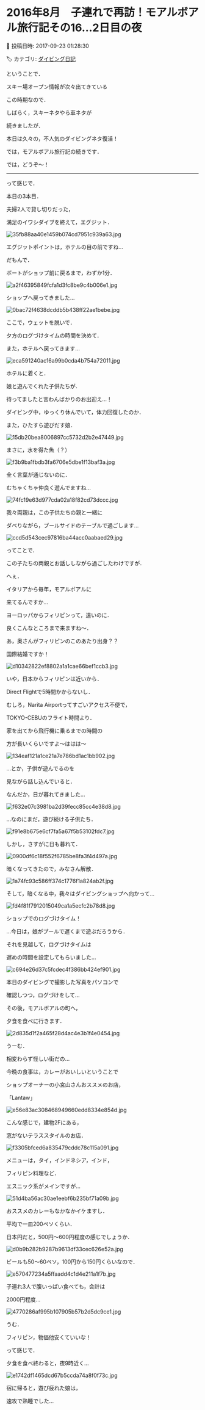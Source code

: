 # 2016年8月　子連れで再訪！モアルボアル旅行記その16…2日目の夜

📅 投稿日時: 2017-09-23 01:28:30

🏷️ カテゴリ: [ダイビング日記](ce3a7a8d424d112fce83ee85c81a0e344.md)

ということで．


スキー場オープン情報が次々出てきている


この時期なので．


しばらく，スキーネタやら車ネタが


続きましたが．


本日は久々の，不人気のダイビングネタ復活！





では，モアルボアル旅行記の続きです．


では，どうぞ～！





---


って感じで．


本日の3本目．


夫婦2人で貸し切りだった，


満足のイワシダイブを終えて，エグジット．




![35fb88aa40e1459b074cd7951c939a63.jpg](images/35fb88aa40e1459b074cd7951c939a63.jpg)




エグジットポイントは，ホテルの目の前ですね…





だもんで．


ボートがショップ前に戻るまで，わずか1分．




![a2f46395849fcfa1d3fc8be9c4b006e1.jpg](images/a2f46395849fcfa1d3fc8be9c4b006e1.jpg)




ショップへ戻ってきました…




![0bac72f4638dcddb5b438ff22ae1bebe.jpg](images/0bac72f4638dcddb5b438ff22ae1bebe.jpg)




ここで，ウェットを脱いで．


夕方のログづけタイムの時間を決めて．


また，ホテルへ戻ってきます…




![eca591240ac16a99b0cda4b754a72011.jpg](images/eca591240ac16a99b0cda4b754a72011.jpg)




ホテルに着くと．


娘と遊んでくれた子供たちが．


待ってましたと言わんばかりのお出迎え…！





ダイビング中，ゆっくり休んでいて，体力回復したのか．


また，ひたすら遊びだす娘．




![15db20bea8006897cc5732d2b2e47449.jpg](images/15db20bea8006897cc5732d2b2e47449.jpg)




まさに，水を得た魚（？）




![f3b9ba1fbdb3fa6706e5dbe1f13baf3a.jpg](images/f3b9ba1fbdb3fa6706e5dbe1f13baf3a.jpg)




全く言葉が通じないのに．


むちゃくちゃ仲良く遊んでますね…




![74fc19e63d977cda02a18f82cd73dccc.jpg](images/74fc19e63d977cda02a18f82cd73dccc.jpg)







我々両親は，この子供たちの親と一緒に


ダベりながら，プールサイドのテーブルで過ごします…




![ccd5d543cec97816ba44acc0aabaed29.jpg](images/ccd5d543cec97816ba44acc0aabaed29.jpg)




ってことで．


この子たちの両親とお話ししながら過ごしたわけですが．





へぇ．


イタリアから毎年，モアルボアルに


来てるんですか…


ヨーロッパからフィリピンって，遠いのに．


良くこんなところまで来ますね～．


あ，奥さんがフィリピンのこのあたり出身？？


国際結婚ですか！




![d10342822ef8802a1a1cae66bef1ccb3.jpg](images/d10342822ef8802a1a1cae66bef1ccb3.jpg)




いや，日本からフィリピンは近いから．


Direct Flightで5時間かからないし．


むしろ，Narita Airportってすごいアクセス不便で，


TOKYO-CEBUのフライト時間より．


家を出てから飛行機に乗るまでの時間の


方が長いくらいですよ～ははは～







![134eaf121a1ce21a7e786bd1ac1bb902.jpg](images/134eaf121a1ce21a7e786bd1ac1bb902.jpg)




…とか，子供が遊んでるのを


見ながら話し込んでいると．





なんだか，日が暮れてきました…




![f632e07c3981ba2d39fecc85cc4e38d8.jpg](images/f632e07c3981ba2d39fecc85cc4e38d8.jpg)




…なのにまだ，遊び続ける子供たち．




![f91e8b675e6cf7fa5a67f5b53102fdc7.jpg](images/f91e8b675e6cf7fa5a67f5b53102fdc7.jpg)







しかし，さすがに日も暮れて．




![0900df6c18f552f6785be8fa3f4d497a.jpg](images/0900df6c18f552f6785be8fa3f4d497a.jpg)




暗くなってきたので，みなさん解散．




![1a74fc93c586ff374c1776f1a824ab2f.jpg](images/1a74fc93c586ff374c1776f1a824ab2f.jpg)




そして，暗くなる中，我々はダイビングショップへ向かって…




![fd4f81f7912015049ca1a5ecfc2b78d8.jpg](images/fd4f81f7912015049ca1a5ecfc2b78d8.jpg)




ショップでのログづけタイム！


…今日は，娘がプールで遅くまで遊ぶだろうから．


それを見越して，ログづけタイムは


遅めの時間を設定してもらいました…




![c694e26d37c5fcdec4f386bb424ef901.jpg](images/c694e26d37c5fcdec4f386bb424ef901.jpg)




本日のダイビングで撮影した写真をパソコンで


確認しつつ，ログづけをして…





その後，モアルボアルの町へ，


夕食を食べに行きます．




![2d835d1f2a465f28d4ac4e3b1f4e0454.jpg](images/2d835d1f2a465f28d4ac4e3b1f4e0454.jpg)




うーむ．


相変わらず怪しい街だの…





今晩の食事は，カレーがおいしいということで


ショップオーナーの小宮山さんおススメのお店，


「Lantaw」




![e56e83ac308468949660edd8334e854d.jpg](images/e56e83ac308468949660edd8334e854d.jpg)




こんな感じで，建物2Fにある，


窓がないテラススタイルのお店．




![f3305bfced6a835479cddc78c115a091.jpg](images/f3305bfced6a835479cddc78c115a091.jpg)




メニューは，タイ，インドネシア，インド，


フィリピン料理など．


エスニック系がメインですが…




![51d4ba56ac30ae1eebf6b235bf71a09b.jpg](images/51d4ba56ac30ae1eebf6b235bf71a09b.jpg)




おススメのカレーもなかなかイケますし．


平均で一皿200ペソくらい．


日本円だと，500円～600円程度の感じでしょうか．




![d0b9b282b9287b9613df33cec626e52a.jpg](images/d0b9b282b9287b9613df33cec626e52a.jpg)




ビールも50～60ペソ，100円から150円くらいなので．




![e570477234a5ffaadd4c1d4e211a1f7b.jpg](images/e570477234a5ffaadd4c1d4e211a1f7b.jpg)




子連れ3人で腹いっぱい食べても，会計は


2000円程度…




![4770286af995b107905b57b2d5dc9ce1.jpg](images/4770286af995b107905b57b2d5dc9ce1.jpg)




うむ．


フィリピン，物価他安くていいな！





って感じで．


夕食を食べ終わると，夜9時近く…




![e1742df1465dcd67b5ccda74a8f0f73c.jpg](images/e1742df1465dcd67b5ccda74a8f0f73c.jpg)




宿に帰ると，遊び疲れた娘は，


速攻で熟睡でした…
